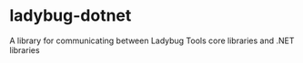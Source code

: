 # ladybug-dotnet
A library for communicating between Ladybug Tools core libraries and .NET libraries

